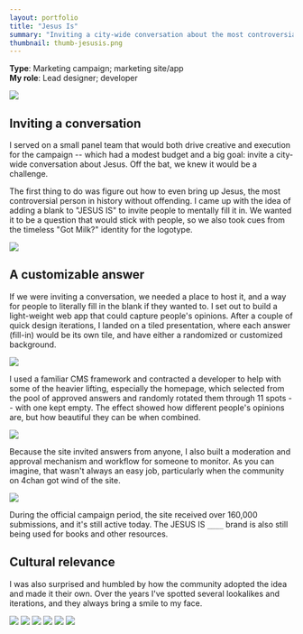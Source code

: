 ```yaml
---
layout: portfolio
title: "Jesus Is"
summary: "Inviting a city-wide conversation about the most controversial individual in the history of the world… it'll be fun, they said."
thumbnail: thumb-jesusis.png
---
```


**Type**: Marketing campaign; marketing site/app  
**My role**: Lead designer; developer

<img src="/jesusis/billboard.jpg" data-action="zoom">

## Inviting a conversation

I served on a small panel team that would both drive creative and execution for the campaign -- which had a modest budget and a big goal: invite a city-wide conversation about Jesus. Off the bat, we knew it would be a challenge.

The first thing to do was figure out how to even bring up Jesus, the most controversial person in history without offending. I came up with the idea of adding a blank to "JESUS IS" to invite people to mentally fill it in. We wanted it to be a question that would stick with people, so we also took cues from the timeless "Got Milk?" identity for the logotype.

<img src="/jesusis/wall.JPG" data-action="zoom">

## A customizable answer

If we were inviting a conversation, we needed a place to host it, and a way for people to literally fill in the  blank if they wanted to. I set out to build a light-weight web app that could capture people's opinions. After a couple of quick design iterations, I landed on a tiled presentation, where each answer (fill-in) would be its own tile, and have either a randomized or customized background.

<img src="/jesusis/site-screenshot.png" data-action="zoom">

I used a familiar CMS framework and contracted a developer to help with some of the heavier lifting, especially the homepage, which selected from the pool of approved answers and randomly rotated them through 11 spots -- with one kept empty. The effect showed how different people's opinions are, but how beautiful they can be when combined.

<img src="/jesusis/submit-form.png" data-action="zoom">

Because the site invited answers from anyone, I also built a moderation and approval mechanism and workflow for someone to monitor. As you can imagine, that wasn't always an easy job, particularly when the community on 4chan got wind of the site.

<img src="/jesusis/example-answer.png" data-action="zoom">

During the official campaign period, the site received over 160,000 submissions, and it's still active today. The JESUS IS `____` brand is also still being used for books and other resources.

## Cultural relevance

I was also surprised and humbled by how the community adopted the idea and made it their own. Over the years I've spotted several lookalikes and iterations, and they always bring a smile to my face.

<img src="/jesusis/bus.jpg" data-action="zoom">

<img src="/jesusis/jesus-is_31.jpeg" data-action="zoom">

<img src="/jesusis/yoda-bumpersticker.JPG" data-action="zoom">

<img src="/jesusis/enrollment-poster.JPG" data-action="zoom">

<img src="/jesusis/jesustaco.jpg" data-action="zoom">

<img src="/jesusis/graffiti.jpg" data-action="zoom">
